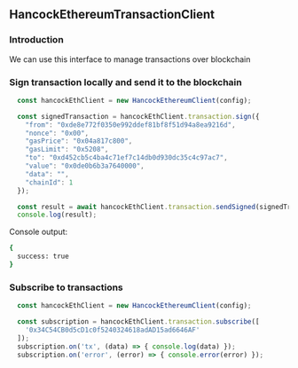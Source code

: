 ## HancockEthereumTransactionClient

### Introduction

We can use this interface to manage transactions over blockchain

### Sign transaction locally and send it to the blockchain

```javascript
  const hancockEthClient = new HancockEthereumClient(config);

  const signedTransaction = hancockEthClient.transaction.sign({
    "from": "0xde8e772f0350e992ddef81bf8f51d94a8ea9216d",
    "nonce": "0x00",
    "gasPrice": "0x04a817c800",
    "gasLimit": "0x5208",
    "to": "0xd452cb5c4ba4c71ef7c14db0d930dc35c4c97ac7",
    "value": "0x0de0b6b3a7640000",
    "data": "",
    "chainId": 1
  });

  const result = await hancockEthClient.transaction.sendSigned(signedTransaction);
  console.log(result);

```

Console output:
```bash
{
  success: true
}
```

### Subscribe to transactions

```javascript
  const hancockEthClient = new HancockEthereumClient(config);

  const subscription = hancockEthClient.transaction.subscribe([
    '0x34C54CB0d5cD1c0f5240324618adAD15ad6646AF'
  ]);
  subscription.on('tx', (data) => { console.log(data) });
  subscription.on('error', (error) => { console.error(error) });

```
